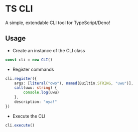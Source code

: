 # TS CLI
A simple, extendable CLI tool for TypeScript/Deno!

## Usage

- Create an instance of the CLI class

```ts
const cli = new CLI()
```

- Register commands

```ts
cli.register({
    args: [literal("owo"), named(Builtin.STRING, "uwu")],
    call(uwu: string) {
        console.log(uwu)
    },
    description: "nya!"
})
```

- Execute the CLI

```ts
cli.execute()
```
